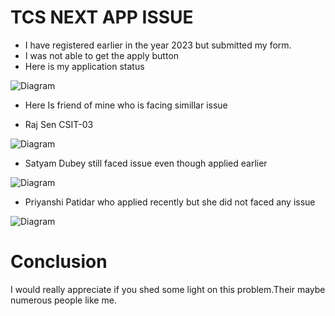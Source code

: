 # TCS NEXT APP ISSUE 
* I have registered earlier in the year 2023 but submitted my form.
* I was not able to get the apply button
* Here is my application status 

![Diagram](https://raw.githubusercontent.com/rstar24/playground/main/img/rishabh.png)

* Here Is friend of mine who is facing simillar issue

* Raj Sen CSIT-03

![Diagram](https://raw.githubusercontent.com/rstar24/playground/main/img/raj-sen.png)

* Satyam Dubey still faced issue even though applied earlier 

![Diagram](https://raw.githubusercontent.com/rstar24/playground/main/img/satyam-stat.png)

* Priyanshi Patidar who applied recently but she did not faced any issue

![Diagram](https://raw.githubusercontent.com/rstar24/playground/main/img/priyanshi.png)

# Conclusion 
I would really appreciate if you shed some light on this problem.Their maybe numerous people like me.
